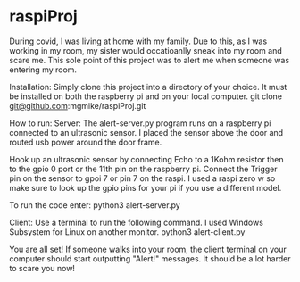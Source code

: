 # raspiProj

During covid, I was living at home with my family. Due to this, as I was working in my room, my sister would occatioanlly sneak into my room and scare me. 
This sole point of this project was to alert me when someone was entering my room. 

Installation:
Simply clone this project into a directory of your choice. It must be installed on both the raspberry pi and on your local computer.
git clone git@github.com:mgmike/raspiProj.git

How to run:
Server:
The alert-server.py program runs on a raspberry pi connected to an ultrasonic sensor. I placed the sensor above the door and routed usb power around the door frame.

Hook up an ultrasonic sensor by connecting Echo to a 1Kohm resistor then to the gpio 0 port or the 11th pin on the raspberry pi. Connect the Trigger pin on the sensor to gpoi 7 or pin 7 on the raspi. I used a raspi zero w so make sure to look up the gpio pins for your pi if you use a different model.

To run the code enter:
python3 alert-server.py

Client:
Use a terminal to run the following command. I used Windows Subsystem for Linux on another monitor.
python3 alert-client.py

You are all set! If someone walks into your room, the client terminal on your computer should start outputting "Alert!" messages. It should be a lot harder to scare you now!
